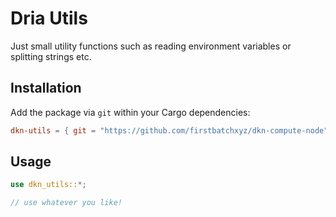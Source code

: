 # Dria Utils

Just small utility functions such as reading environment variables or splitting strings etc.

## Installation

Add the package via `git` within your Cargo dependencies:

```toml
dkn-utils = { git = "https://github.com/firstbatchxyz/dkn-compute-node" }
```

## Usage

```rs
use dkn_utils::*;

// use whatever you like!
```
